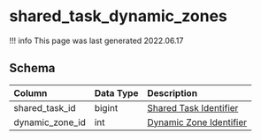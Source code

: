 # shared_task_dynamic_zones

!!! info
	This page was last generated 2022.06.17

## Schema

| Column | Data Type | Description |
| :--- | :--- | :--- |
| shared_task_id | bigint | [Shared Task Identifier](shared_tasks.md) |
| dynamic_zone_id | int | [Dynamic Zone Identifier](../../schema/dynamic-zones/dynamic_zones.md) |

